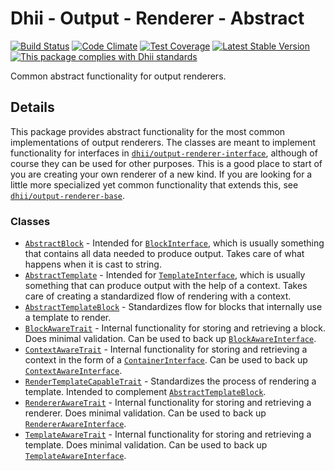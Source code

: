 # Dhii - Output - Renderer - Abstract

[![Build Status](https://travis-ci.org/Dhii/output-renderer-abstract.svg?branch=master)](https://travis-ci.org/Dhii/output-renderer-abstract)
[![Code Climate](https://codeclimate.com/github/Dhii/output-renderer-abstract/badges/gpa.svg)](https://codeclimate.com/github/Dhii/output-renderer-abstract)
[![Test Coverage](https://codeclimate.com/github/Dhii/output-renderer-abstract/badges/coverage.svg)](https://codeclimate.com/github/Dhii/output-renderer-abstract/coverage)
[![Latest Stable Version](https://poser.pugx.org/dhii/output-renderer-abstract/version)](https://packagist.org/packages/dhii/output-renderer-abstract)
[![This package complies with Dhii standards](https://img.shields.io/badge/Dhii-Compliant-green.svg?style=flat-square)][Dhii]

Common abstract functionality for output renderers.

## Details
This package provides abstract functionality for the most common implementations
of output renderers. The classes are meant to implement functionality for
interfaces in [`dhii/output-renderer-interface`], although of course they can
be used for other purposes. This is a good place to start of you are creating
your own renderer of a new kind. If you are looking for a little more
specialized yet common functionality that extends this, see
[`dhii/output-renderer-base`].

### Classes
- [`AbstractBlock`] - Intended for [`BlockInterface`], which is usually
something that contains all data needed to produce output. Takes care of what
happens when it is cast to string.
- [`AbstractTemplate`] - Intended for [`TemplateInterface`], which is usually
something that can produce output with the help of a context. Takes care of
creating a standardized flow of rendering with a context.
- [`AbstractTemplateBlock`] - Standardizes flow for blocks that internally
use a template to render.
- [`BlockAwareTrait`] - Internal functionality for storing and retrieving a
block. Does minimal validation. Can be used to back up [`BlockAwareInterface`].
- [`ContextAwareTrait`] - Internal functionality for storing and retrieving a
context in the form of a [`ContainerInterface`]. Can be used to back up
[`ContextAwareInterface`].
- [`RenderTemplateCapableTrait`] - Standardizes the process of rendering a
template. Intended to complement [`AbstractTemplateBlock`].
- [`RendererAwareTrait`] - Internal functionality for storing and retrieving a
renderer. Does minimal validation. Can be used to back up
[`RendererAwareInterface`].
- [`TemplateAwareTrait`] - Internal functionality for storing and retrieving a
template. Does minimal validation. Can be used to back up
[`TemplateAwareInterface`].


[Dhii]:                                         https://github.com/Dhii/dhii
[`dhii/output-renderer-interface`]:             https://github.com/Dhii/output-renderer-interface
[`dhii/output-renderer-base`]:                  https://github.com/Dhii/output-renderer-base

[`AbstractBlock`]:                  src/AbstractBlock.php
[`AbstractTemplate`]:               src/AbstractTemplate.php
[`AbstractTemplateBlock`]:          src/AbstractTemplateBlock.php
[`BlockAwareTrait`]:                src/BlockAwareTrait.php
[`ContextAwareTrait`]:              src/ContextAwareTrait.php
[`RenderTemplateCapableTrait`]:     src/RenderTemplateCapableTrait.php
[`RendererAwareTrait`]:             src/RendererAwareTrait.php
[`TemplateAwareTrait`]:             src/TemplateAwareTrait.php

[`BlockInterface`]:                 https://github.com/Dhii/output-renderer-interface/blob/v0.2/src/BlockInterface.php
[`TemplateInterface`]:              https://github.com/Dhii/output-renderer-interface/blob/v0.2/src/TemplateInterface.php
[`BlockAwareInterface`]:            https://github.com/Dhii/output-renderer-interface/blob/v0.2/src/BlockAwareInterface.php
[`ContextAwareInterface`]:          https://github.com/Dhii/output-renderer-interface/blob/v0.2/src/ContextAwareInterface.php
[`RendererAwareInterface`]:         https://github.com/Dhii/output-renderer-interface/blob/v0.2/src/RendererAwareInterface.php
[`TemplateAwareInterface`]:         https://github.com/Dhii/output-renderer-interface/blob/v0.2/src/TemplateAwareInterface.php

[`ContainerInterface`]:             https://github.com/php-fig/container/blob/1.0.0/src/ContainerInterface.php
